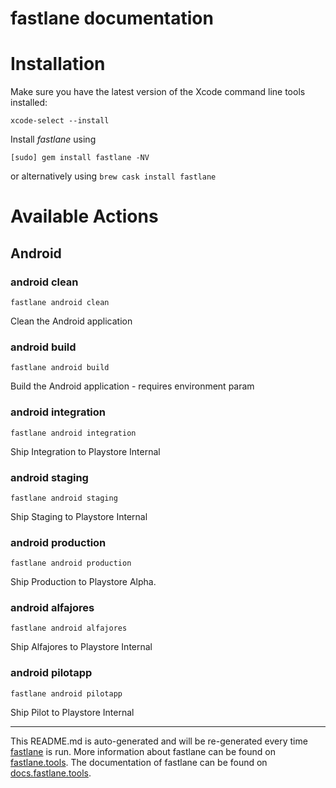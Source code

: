 # fastlane documentation

# Installation

Make sure you have the latest version of the Xcode command line tools installed:

```
xcode-select --install
```

Install _fastlane_ using

```
[sudo] gem install fastlane -NV
```

or alternatively using `brew cask install fastlane`

# Available Actions

## Android

### android clean

```
fastlane android clean
```

Clean the Android application

### android build

```
fastlane android build
```

Build the Android application - requires environment param

### android integration

```
fastlane android integration
```

Ship Integration to Playstore Internal

### android staging

```
fastlane android staging
```

Ship Staging to Playstore Internal

### android production

```
fastlane android production
```

Ship Production to Playstore Alpha.

### android alfajores

```
fastlane android alfajores
```

Ship Alfajores to Playstore Internal

### android pilotapp

```
fastlane android pilotapp
```

Ship Pilot to Playstore Internal

---

This README.md is auto-generated and will be re-generated every time [fastlane](https://fastlane.tools) is run.
More information about fastlane can be found on [fastlane.tools](https://fastlane.tools).
The documentation of fastlane can be found on [docs.fastlane.tools](https://docs.fastlane.tools).
